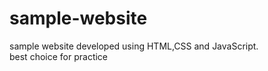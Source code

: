 # sample-website
sample website developed using HTML,CSS and JavaScript.  
best choice for practice
